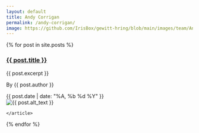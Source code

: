 ```yaml
---
layout: default
title: Andy Corrigan
permalink: /andy-corrigan/
image: https://github.com/IrisBox/gewitt-hring/blob/main/images/team/AndyCorrigan.jpg
---
```

<section class="mw10 center">
{% for post in site.posts %}
    <article class="pv4  ph3 ph0-l">
      <div class="flex flex-column flex-row-ns">
        <div class="w-100 w-60-ns pr3-ns order-2 order-1-ns">
          <a href="{{site.baseurl}}{{ post.url }}" title="Read about {{ post.title }}">
            <h1 class="f3 avenir dark-grayish-red mt0 lh-title">
              {{ post.title }}
            </h1>
          </a>
          <p class="f4 fw4 f4-l lh-copy avenir ink">
              {{ post.excerpt }}
          </p>
          <p class="f6 lh-copy black mv0">By <span class="text-ink">{{ post.author }}</span></p>
          <time class="f6 db $dark-cyan">{{ post.date | date: "%A, %b %d %Y" }}</time>
        </div>
        <div class="pl3-ns order-1 order-2-ns mb4 mb0-ns w-100 w-40-ns">
          <img src="{{ post.image }}" class="db" alt="{{ post.alt_text }}">
        </div>
      </div>

    </article>
{% endfor %}
</section>